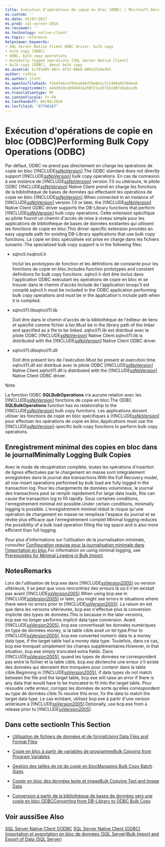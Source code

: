 ```yaml
---
title: Exécution d’opérations de copie en bloc (ODBC) | Microsoft Docs
ms.custom: ''
ms.date: 03/07/2017
ms.prod: sql-server-2014
ms.reviewer: ''
ms.technology: native-client
ms.topic: reference
helpviewer_keywords:
- SQL Server Native Client ODBC driver, bulk copy
- bulk copy [ODBC]
- ODBC, bulk copy operations
- minimally logged operations [SQL Server Native Client]
- bulk copy [ODBC], about bulk copy
ms.assetid: 5c793405-487c-4f52-88b8-0091d529afb3
author: rothja
ms.author: jroth
ms.openlocfilehash: f2647ebca703eab46d7be0e1cfc2490a65384ee6
ms.sourcegitcommit: ad4d92dce894592a259721a1571b1d8736abacdb
ms.translationtype: MT
ms.contentlocale: fr-FR
ms.lasthandoff: 08/04/2020
ms.locfileid: "87708287"
---
```

# <a name="performing-bulk-copy-operations-odbc"></a><span data-ttu-id="5ac81-102">Exécution d'opérations de copie en bloc (ODBC)</span><span class="sxs-lookup"><span data-stu-id="5ac81-102">Performing Bulk Copy Operations (ODBC)</span></span>
  <span data-ttu-id="5ac81-103">Par défaut, ODBC ne prend pas directement en charge les opérations de copie en bloc [!INCLUDE[ssNoVersion](../../includes/ssnoversion-md.md)].</span><span class="sxs-lookup"><span data-stu-id="5ac81-103">The ODBC standard does not directly support [!INCLUDE[ssNoVersion](../../includes/ssnoversion-md.md)] bulk copy operations.</span></span> <span data-ttu-id="5ac81-104">En cas de connexion à une instance de [!INCLUDE[ssNoVersion](../../includes/ssnoversion-md.md)] version 7.0 ou ultérieure, le pilote ODBC [!INCLUDE[ssNoVersion](../../includes/ssnoversion-md.md)] Native Client prend en charge les fonctions de la bibliothèque de bases de données qui effectuent les opérations de copie en bloc [!INCLUDE[ssNoVersion](../../includes/ssnoversion-md.md)].</span><span class="sxs-lookup"><span data-stu-id="5ac81-104">When connected to an instance of [!INCLUDE[ssNoVersion](../../includes/ssnoversion-md.md)] version 7.0 or later, the [!INCLUDE[ssNoVersion](../../includes/ssnoversion-md.md)] Native Client ODBC driver supports the DB-Library functions that perform [!INCLUDE[ssNoVersion](../../includes/ssnoversion-md.md)] bulk copy operations.</span></span> <span data-ttu-id="5ac81-105">Cette extension spécifique au pilote fournit un chemin d'accès de mise à niveau simple pour les applications de bibliothèque de bases de données existantes qui utilisent les fonctions de copie en bloc.</span><span class="sxs-lookup"><span data-stu-id="5ac81-105">This driver-specific extension provides an easy upgrade path for existing DB-Library applications that use bulk copy functions.</span></span> <span data-ttu-id="5ac81-106">La copie en bloc spécialisée est prise en charge dans les fichiers suivants :</span><span class="sxs-lookup"><span data-stu-id="5ac81-106">The specialized bulk copy support is in the following files:</span></span>  
  
-   <span data-ttu-id="5ac81-107">sqlncli.h</span><span class="sxs-lookup"><span data-stu-id="5ac81-107">sqlncli.h</span></span>  
  
     <span data-ttu-id="5ac81-108">Inclut les prototypes de fonction et les définitions de constante pour les fonctions de copie en bloc.</span><span class="sxs-lookup"><span data-stu-id="5ac81-108">Includes function prototypes and constant definitions for bulk copy functions.</span></span> <span data-ttu-id="5ac81-109">sqlncli.h doit être inclus dans l'application ODBC exécutant les opérations de copie en bloc et se trouver dans le chemin d'accès Include de l'application lorsqu'il est compilé.</span><span class="sxs-lookup"><span data-stu-id="5ac81-109">sqlncli.h must be included in the ODBC application performing bulk copy operations and must be in the application's include path when it is compiled.</span></span>  
  
-   <span data-ttu-id="5ac81-110">sqlncli11.lib</span><span class="sxs-lookup"><span data-stu-id="5ac81-110">sqlncli11.lib</span></span>  
  
     <span data-ttu-id="5ac81-111">Doit être dans le chemin d'accès de la bibliothèque de l'éditeur de liens et spécifié comme fichier à lier.</span><span class="sxs-lookup"><span data-stu-id="5ac81-111">Must be in the library path of the linker and specified as a file to be linked.</span></span> <span data-ttu-id="5ac81-112">sqlncli11.lib est distribué avec le pilote ODBC [!INCLUDE[ssNoVersion](../../includes/ssnoversion-md.md)] Native Client.</span><span class="sxs-lookup"><span data-stu-id="5ac81-112">sqlncli11.lib is distributed with the [!INCLUDE[ssNoVersion](../../includes/ssnoversion-md.md)] Native Client ODBC driver.</span></span>  
  
-   <span data-ttu-id="5ac81-113">sqlncli11.dll</span><span class="sxs-lookup"><span data-stu-id="5ac81-113">sqlncli11.dll</span></span>  
  
     <span data-ttu-id="5ac81-114">Doit être présent lors de l'exécution.</span><span class="sxs-lookup"><span data-stu-id="5ac81-114">Must be present at execution time.</span></span> <span data-ttu-id="5ac81-115">sqlncli11.dll est distribué avec le pilote ODBC [!INCLUDE[ssNoVersion](../../includes/ssnoversion-md.md)] Native Client.</span><span class="sxs-lookup"><span data-stu-id="5ac81-115">sqlncli11.dll is distributed with the [!INCLUDE[ssNoVersion](../../includes/ssnoversion-md.md)] Native Client ODBC driver.</span></span>  
  
> [!NOTE]  
>  <span data-ttu-id="5ac81-116">La fonction ODBC **SQLBulkOperations** n’a aucune relation avec les [!INCLUDE[ssNoVersion](../../includes/ssnoversion-md.md)] fonctions de copie en bloc.</span><span class="sxs-lookup"><span data-stu-id="5ac81-116">The ODBC **SQLBulkOperations** function has no relationship to the [!INCLUDE[ssNoVersion](../../includes/ssnoversion-md.md)] bulk copy functions.</span></span> <span data-ttu-id="5ac81-117">Les applications doivent utiliser les fonctions de copie en bloc spécifiques à [!INCLUDE[ssNoVersion](../../includes/ssnoversion-md.md)] pour effectuer les opérations de copie en bloc.</span><span class="sxs-lookup"><span data-stu-id="5ac81-117">Applications must use the [!INCLUDE[ssNoVersion](../../includes/ssnoversion-md.md)]-specific bulk-copy functions to perform bulk copy operations.</span></span>  
  
## <a name="minimally-logging-bulk-copies"></a><span data-ttu-id="5ac81-118">Enregistrement minimal des copies en bloc dans le journal</span><span class="sxs-lookup"><span data-stu-id="5ac81-118">Minimally Logging Bulk Copies</span></span>  
 <span data-ttu-id="5ac81-119">Avec le mode de récupération complète, toutes les opérations d'insertion de lignes effectuées par le chargement en masse sont intégralement enregistrées dans le journal des transactions.</span><span class="sxs-lookup"><span data-stu-id="5ac81-119">With the Full Recovery model, all row-insert operations performed by bulk load are fully logged in the transaction log.</span></span> <span data-ttu-id="5ac81-120">Pour les chargements de données volumineux, le journal des transactions peut se remplir rapidement.</span><span class="sxs-lookup"><span data-stu-id="5ac81-120">For large data loads, this can cause the transaction log to fill rapidly.</span></span> <span data-ttu-id="5ac81-121">Sous certaines conditions, l'enregistrement minimal est possible.</span><span class="sxs-lookup"><span data-stu-id="5ac81-121">Under certain conditions, minimally logging is possible.</span></span> <span data-ttu-id="5ac81-122">L'enregistrement minimal réduit le risque qu'une opération de chargement en masse ne remplisse l'espace du journal et se révèle plus efficace que l'enregistrement complet.</span><span class="sxs-lookup"><span data-stu-id="5ac81-122">Minimal logging reduces the possibility of a bulk load operation filling the log space and is also more efficient than full logging.</span></span>  
  
 <span data-ttu-id="5ac81-123">Pour plus d’informations sur l’utilisation de la journalisation minimale, consultez [Configuration requise pour la journalisation minimale dans l’importation en bloc](../import-export/prerequisites-for-minimal-logging-in-bulk-import.md).</span><span class="sxs-lookup"><span data-stu-id="5ac81-123">For information on using minimal logging, see [Prerequisites for Minimal Logging in Bulk Import](../import-export/prerequisites-for-minimal-logging-in-bulk-import.md).</span></span>  
  
## <a name="remarks"></a><span data-ttu-id="5ac81-124">Notes</span><span class="sxs-lookup"><span data-stu-id="5ac81-124">Remarks</span></span>  
 <span data-ttu-id="5ac81-125">Lors de l'utilisation de bcp.exe dans [!INCLUDE[ssVersion2005](../../includes/ssversion2005-md.md)] ou version ultérieure, il se peut que vous rencontriez des erreurs là où il n'en existait pas avant [!INCLUDE[ssVersion2005](../../includes/ssversion2005-md.md)].</span><span class="sxs-lookup"><span data-stu-id="5ac81-125">When using bcp.exe in [!INCLUDE[ssVersion2005](../../includes/ssversion2005-md.md)] or later, you might see errors in situations where there were no errors prior to [!INCLUDE[ssVersion2005](../../includes/ssversion2005-md.md)].</span></span> <span data-ttu-id="5ac81-126">La raison en est que dans les versions ultérieures, bcp.exe n'effectue plus la conversion implicite des types de données.</span><span class="sxs-lookup"><span data-stu-id="5ac81-126">This is because in the later versions, bcp.exe no longer performs implicit data type conversion.</span></span> <span data-ttu-id="5ac81-127">Avant [!INCLUDE[ssVersion2005](../../includes/ssversion2005-md.md)], bcp.exe convertissait les données numériques en type de données money, si la table cible avait un tel type.</span><span class="sxs-lookup"><span data-stu-id="5ac81-127">Prior to [!INCLUDE[ssVersion2005](../../includes/ssversion2005-md.md)], bcp.exe converted numeric data to a money data type, if the target table had a money data type.</span></span> <span data-ttu-id="5ac81-128">Toutefois, dans ce cas, bcp.exe tronquait simplement les champs supplémentaires.</span><span class="sxs-lookup"><span data-stu-id="5ac81-128">However, in that situation, bcp.exe simply truncated extra fields.</span></span> <span data-ttu-id="5ac81-129">Dans [!INCLUDE[ssVersion2005](../../includes/ssversion2005-md.md)], quand les types de données ne correspondent pas entre le fichier et la table cible, bcp.exe déclenche une erreur s'il existe des données qui devraient être tronquées pour contenir dans la table cible.</span><span class="sxs-lookup"><span data-stu-id="5ac81-129">Beginning in [!INCLUDE[ssVersion2005](../../includes/ssversion2005-md.md)], if data types do not match between the file and the target table, bcp.exe will raise an error if there is any data that would have to be truncated to fit into the target table.</span></span> <span data-ttu-id="5ac81-130">Pour résoudre cette erreur, corrigez les données de sorte qu'elles correspondent au type de données cible.</span><span class="sxs-lookup"><span data-stu-id="5ac81-130">To resolve this error, fix the data to match the target data type.</span></span> <span data-ttu-id="5ac81-131">Le cas échéant, utilisez bcp.exe à partir d'une version antérieure à [!INCLUDE[ssVersion2005](../../includes/ssversion2005-md.md)].</span><span class="sxs-lookup"><span data-stu-id="5ac81-131">Optionally, use bcp.exe from a release prior to [!INCLUDE[ssVersion2005](../../includes/ssversion2005-md.md)].</span></span>  
  
## <a name="in-this-section"></a><span data-ttu-id="5ac81-132">Dans cette section</span><span class="sxs-lookup"><span data-stu-id="5ac81-132">In This Section</span></span>  
  
-   [<span data-ttu-id="5ac81-133">Utilisation de fichiers de données et de format</span><span class="sxs-lookup"><span data-stu-id="5ac81-133">Using Data Files and Format Files</span></span>](using-data-files-and-format-files.md)  
  
-   [<span data-ttu-id="5ac81-134">Copie en bloc à partir de variables de programme</span><span class="sxs-lookup"><span data-stu-id="5ac81-134">Bulk Copying from Program Variables</span></span>](bulk-copying-from-program-variables.md)  
  
-   [<span data-ttu-id="5ac81-135">Gestion des tailles de lot de copie en bloc</span><span class="sxs-lookup"><span data-stu-id="5ac81-135">Managing Bulk Copy Batch Sizes</span></span>](managing-bulk-copy-batch-sizes.md)  
  
-   [<span data-ttu-id="5ac81-136">Copier en bloc des données texte et image</span><span class="sxs-lookup"><span data-stu-id="5ac81-136">Bulk Copying Text and Image Data</span></span>](bulk-copying-text-and-image-data.md)  
  
-   [<span data-ttu-id="5ac81-137">Conversion à partir de la bibliothèque de bases de données vers une copie en bloc ODBC</span><span class="sxs-lookup"><span data-stu-id="5ac81-137">Converting from DB-Library to ODBC Bulk Copy</span></span>](converting-from-db-library-to-odbc-bulk-copy.md)  
  
## <a name="see-also"></a><span data-ttu-id="5ac81-138">Voir aussi</span><span class="sxs-lookup"><span data-stu-id="5ac81-138">See Also</span></span>  
 <span data-ttu-id="5ac81-139">[SQL Server Native Client &#40;&#41;ODBC](../native-client/odbc/sql-server-native-client-odbc.md) </span><span class="sxs-lookup"><span data-stu-id="5ac81-139">[SQL Server Native Client &#40;ODBC&#41;](../native-client/odbc/sql-server-native-client-odbc.md) </span></span>  
 [<span data-ttu-id="5ac81-140">Importation et exportation en bloc de données &#40;SQL Server&#41;</span><span class="sxs-lookup"><span data-stu-id="5ac81-140">Bulk Import and Export of Data &#40;SQL Server&#41;</span></span>](../import-export/bulk-import-and-export-of-data-sql-server.md)  
  
  

